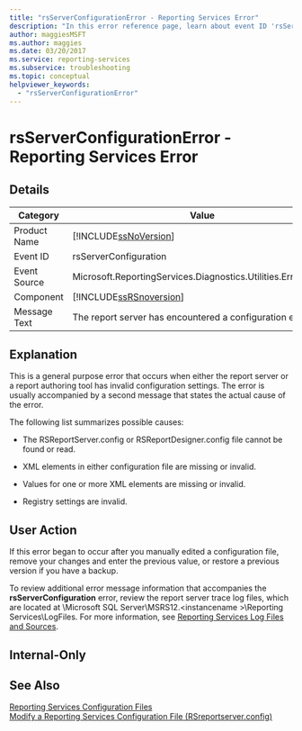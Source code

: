 ```yaml
---
title: "rsServerConfigurationError - Reporting Services Error"
description: "In this error reference page, learn about event ID 'rsServerConfigurationError': The report server has encountered a configuration error."
author: maggiesMSFT
ms.author: maggies
ms.date: 03/20/2017
ms.service: reporting-services
ms.subservice: troubleshooting
ms.topic: conceptual
helpviewer_keywords:
  - "rsServerConfigurationError"
---
```

# rsServerConfigurationError - Reporting Services Error
    
## Details  
  
|Category|Value|  
|-|-|  
|Product Name|[!INCLUDE[ssNoVersion](../../includes/ssnoversion-md.md)]|  
|Event ID|rsServerConfiguration|  
|Event Source|Microsoft.ReportingServices.Diagnostics.Utilities.ErrorStrings|  
|Component|[!INCLUDE[ssRSnoversion](../../includes/ssrsnoversion-md.md)]|  
|Message Text|The report server has encountered a configuration error.|  
  
## Explanation  
 This is a general purpose error that occurs when either the report server or a report authoring tool has invalid configuration settings. The error is usually accompanied by a second message that states the actual cause of the error.  
  
 The following list summarizes possible causes:  
  
-   The RSReportServer.config or RSReportDesigner.config file cannot be found or read.  
  
-   XML elements in either configuration file are missing or invalid.  
  
-   Values for one or more XML elements are missing or invalid.  
  
-   Registry settings are invalid.  
  
## User Action  
 If this error began to occur after you manually edited a configuration file, remove your changes and enter the previous value, or restore a previous version if you have a backup.  
  
 To review additional error message information that accompanies the **rsServerConfiguration** error, review the report server trace log files, which are located at \Microsoft SQL Server\MSRS12.\<instancename >\Reporting Services\LogFiles. For more information, see [Reporting Services Log Files and Sources](../../reporting-services/report-server/reporting-services-log-files-and-sources.md).  
  
## Internal-Only  
  
## See Also  
 [Reporting Services Configuration Files](../../reporting-services/report-server/reporting-services-configuration-files.md)   
 [Modify a Reporting Services Configuration File &#40;RSreportserver.config&#41;](../../reporting-services/report-server/modify-a-reporting-services-configuration-file-rsreportserver-config.md)  
  
  
